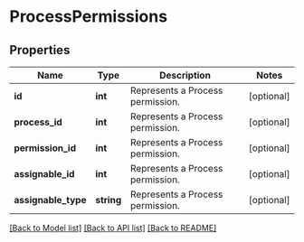 # ProcessPermissions

## Properties
Name | Type | Description | Notes
------------ | ------------- | ------------- | -------------
**id** | **int** | Represents a Process permission. | [optional] 
**process_id** | **int** | Represents a Process permission. | [optional] 
**permission_id** | **int** | Represents a Process permission. | [optional] 
**assignable_id** | **int** | Represents a Process permission. | [optional] 
**assignable_type** | **string** | Represents a Process permission. | [optional] 

[[Back to Model list]](../README.md#documentation-for-models) [[Back to API list]](../README.md#documentation-for-api-endpoints) [[Back to README]](../README.md)



